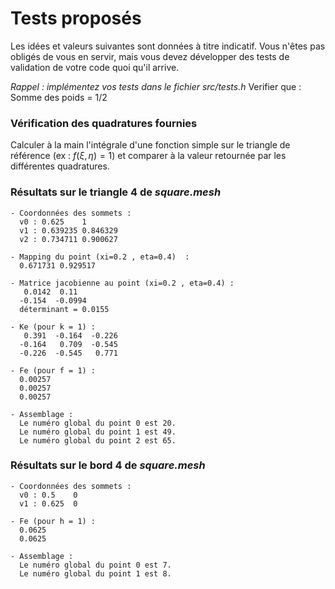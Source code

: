 # Tests proposés

Les idées et valeurs suivantes sont données à titre indicatif. Vous n'êtes pas
obligés de vous en servir, mais vous devez développer des tests de validation
de votre code quoi qu'il arrive.

*Rappel : implémentez vos tests dans le fichier src/tests.h*
Verifier que :
Somme des poids = 1/2


### Vérification des quadratures fournies

Calculer à la main l'intégrale d'une fonction simple sur le triangle de
référence (ex : $f(\xi,\eta)=1$) et comparer à la valeur retournée par les
différentes quadratures.

### Résultats sur le triangle 4 de *square.mesh*

```
- Coordonnées des sommets :
  v0 : 0.625    1
  v1 : 0.639235 0.846329
  v2 : 0.734711 0.900627

- Mapping du point (xi=0.2 , eta=0.4)  :
  0.671731 0.929517

- Matrice jacobienne au point (xi=0.2 , eta=0.4) :
   0.0142  0.11
  -0.154  -0.0994
  déterminant = 0.0155

- Ke (pour k = 1) :
   0.391  -0.164  -0.226
  -0.164   0.709  -0.545
  -0.226  -0.545   0.771

- Fe (pour f = 1) :
  0.00257
  0.00257
  0.00257

- Assemblage :
  Le numéro global du point 0 est 20.
  Le numéro global du point 1 est 49.
  Le numéro global du point 2 est 65.

```

### Résultats sur le bord 4 de *square.mesh*

```
- Coordonnées des sommets :
  v0 : 0.5    0
  v1 : 0.625  0

- Fe (pour h = 1) :
  0.0625
  0.0625

- Assemblage :
  Le numéro global du point 0 est 7.
  Le numéro global du point 1 est 8.

```

